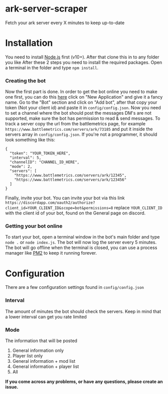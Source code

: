 # ark-server-scraper
Fetch your ark server every X minutes to keep up-to-date

# Installation
You need to install [Node.js](https://nodejs.org/en/download/) first (v10+). After that clone this in to any folder you like
After these 2 steps you need to install the required packages. Open a terminal in the folder and type `npm install`.
### Creating the bot
Now the first part is done. In order to get the bot online you need to make one first, you can do this [here](https://discordapp.com/developers/applications/) click on "New Application" and give it a fancy name.
Go to the "Bot" section and click on "Add bot", after that copy your token (Not your client id) and paste it in `config/config.json`. Now you need to set a channel where the bot should post the messages
DM's are not supported, make sure the bot has permission to read & send messages. To track a server copy the url from the battlemetrics page, for example ```https://www.battlemetrics.com/servers/ark/73185```
and put it inside the servers array in `config/config.json`. If you're not a programmer, it should look something like this:
```   
{
  "token": "YOUR_TOKEN_HERE",
  "interval": 5,
  "channelID": "CHANNEL_ID_HERE",
  "mode": 2,
  "servers": [
    "https://www.battlemetrics.com/servers/ark/12345",
    "https://www.battlemetrics.com/servers/ark/123456"
  ]
}
```
Finally, invite your bot. You can invite your bot via this link
```https://discordapp.com/oauth2/authorize?client_id=YOUR_CLIENT_ID&scope=bot&permissions=8```
replace `YOUR_CLIENT_ID` with the client id of your bot, found on the General page on discord.
### Getting your bot online
To start your bot, open a terminal window in the bot's main folder and type `node .` or `node index.js`. The bot will now log the server every 5 minutes.
The bot will go offline when the terminal is closed, you can use a process manager like [PM2](https://www.npmjs.com/package/pm2) to keep it running forever.

# Configuration
There are a few configuration settings found in `config/config.json`
### Interval
The amount of minutes the bot should check the servers. Keep in mind that a lower interval can get you rate limited
### Mode
The information that will be posted
1. General information only
2. Player list only
3. General information + mod list
4. General information + player list
5. All

**If you come across any problems, or have any questions, please create an issue.**
